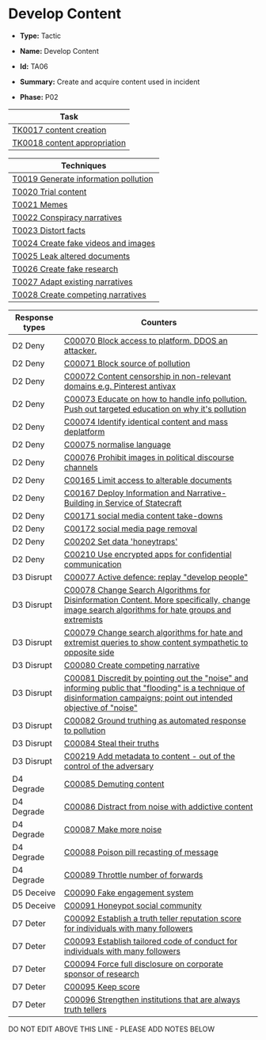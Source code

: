 # Develop Content

* **Type:** Tactic

* **Name:** Develop Content

* **Id:** TA06

* **Summary:** Create and acquire content used in incident

* **Phase:** P02



| Task |
| ---- |
| [TK0017 content creation](../tasks/TK0017.md) |
| [TK0018 content appropriation](../tasks/TK0018.md) |



| Techniques |
| ---------- |
| [T0019 Generate information pollution](../techniques/T0019.md) |
| [T0020 Trial content](../techniques/T0020.md) |
| [T0021 Memes](../techniques/T0021.md) |
| [T0022 Conspiracy narratives](../techniques/T0022.md) |
| [T0023 Distort facts](../techniques/T0023.md) |
| [T0024 Create fake videos and images](../techniques/T0024.md) |
| [T0025 Leak altered documents](../techniques/T0025.md) |
| [T0026 Create fake research](../techniques/T0026.md) |
| [T0027 Adapt existing narratives](../techniques/T0027.md) |
| [T0028 Create competing narratives](../techniques/T0028.md) |



| Response types | Counters |
| -------------- | -------- |
| D2 Deny | [C00070 Block access to platform. DDOS an attacker.](../counters/C00070.md) |
| D2 Deny | [C00071 Block source of pollution](../counters/C00071.md) |
| D2 Deny | [C00072 Content censorship in non-relevant domains e.g. Pinterest antivax](../counters/C00072.md) |
| D2 Deny | [C00073 Educate on how to handle info pollution. Push out targeted education on why it's pollution](../counters/C00073.md) |
| D2 Deny | [C00074 Identify identical content and mass deplatform](../counters/C00074.md) |
| D2 Deny | [C00075 normalise language](../counters/C00075.md) |
| D2 Deny | [C00076 Prohibit images in political discourse channels](../counters/C00076.md) |
| D2 Deny | [C00165 Limit access to alterable documents](../counters/C00165.md) |
| D2 Deny | [C00167 Deploy Information and Narrative-Building in Service of Statecraft](../counters/C00167.md) |
| D2 Deny | [C00171 social media content take-downs](../counters/C00171.md) |
| D2 Deny | [C00172 social media page removal](../counters/C00172.md) |
| D2 Deny | [C00202 Set data 'honeytraps'](../counters/C00202.md) |
| D2 Deny | [C00210 Use encrypted apps for confidential communication](../counters/C00210.md) |
| D3 Disrupt | [C00077 Active defence: replay "develop people"](../counters/C00077.md) |
| D3 Disrupt | [C00078 Change Search Algorithms for Disinformation Content. More specifically, change image search algorithms for hate groups and extremists](../counters/C00078.md) |
| D3 Disrupt | [C00079 Change search algorithms for hate and extremist queries to show content sympathetic to opposite side](../counters/C00079.md) |
| D3 Disrupt | [C00080 Create competing narrative](../counters/C00080.md) |
| D3 Disrupt | [C00081 Discredit by pointing out the "noise" and informing public that "flooding" is a technique of disinformation campaigns; point out intended objective of "noise"](../counters/C00081.md) |
| D3 Disrupt | [C00082 Ground truthing as automated response to pollution](../counters/C00082.md) |
| D3 Disrupt | [C00084 Steal their truths](../counters/C00084.md) |
| D3 Disrupt | [C00219 Add metadata to content - out of the control of the adversary](../counters/C00219.md) |
| D4 Degrade | [C00085 Demuting content](../counters/C00085.md) |
| D4 Degrade | [C00086 Distract from noise with addictive content](../counters/C00086.md) |
| D4 Degrade | [C00087 Make more noise](../counters/C00087.md) |
| D4 Degrade | [C00088 Poison pill recasting of message](../counters/C00088.md) |
| D4 Degrade | [C00089 Throttle number of forwards](../counters/C00089.md) |
| D5 Deceive | [C00090 Fake engagement system](../counters/C00090.md) |
| D5 Deceive | [C00091 Honeypot social community](../counters/C00091.md) |
| D7 Deter | [C00092 Establish a truth teller reputation score for individuals with many followers](../counters/C00092.md) |
| D7 Deter | [C00093 Establish tailored code of conduct for individuals with many followers](../counters/C00093.md) |
| D7 Deter | [C00094 Force full disclosure on corporate sponsor of research](../counters/C00094.md) |
| D7 Deter | [C00095 Keep score](../counters/C00095.md) |
| D7 Deter | [C00096 Strengthen institutions that are always truth tellers](../counters/C00096.md) |
DO NOT EDIT ABOVE THIS LINE - PLEASE ADD NOTES BELOW